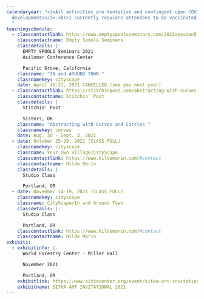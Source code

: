 ```yaml
---
calendaryear: "<i>All activities are tentative and contingent upon COVID
  developments</i>.<br>I currently requiere attendees to be vaccinated.<br>2021
  "
teachingschedule:
  - classcontactlink: https://www.emptyspoolsseminars.com/2021session5.html
    classcontactname: Empty Spools Seminars
    classdetails: |-
      EMPTY SPOOLS Seminars 2021
      Asilomar Conference Center

      Pacific Grove, California
    classname: "IN and AROUND TOWN "
    classnamekey: cityscape
    date: April 16-21, 2021 CANCELLED (see you next year)
  - classcontactlink: https://stitchinpost.com/abstracting-with-curves-hilde-morin
    classcontactname: Stitchin' Post
    classdetails: |
      Stitchin' Post

      Sisters, OR
    classname: "Abstracting with Curves and Circles "
    classnamekey: curves
    date: Aug. 30 - Sept. 3, 2021
  - date: October 25-29, 2021 (CLASS FULL)
    classnamekey: cityscape
    classname: Your Own Village/CityScape
    classcontactlink: https://www.hildemorin.com/#contact
    classcontactname: Hilde Morin
    classdetails: |-
      Studio Class

      Portland, OR
  - date: November 14-19, 2021 (CLASS FULL)
    classnamekey: cityscape
    classname: CityScape/In and Around Town
    classdetails: |-
      Studio Class

      Portland, OR
    classcontactlink: https://www.hildemorin.com/#contact
    classcontactname: Hilde Morin
exhibits:
  - exhibitinfo: |-
      World Forestry Center - Miller Hall

      November 2021

      Portland, OR
    exhibitlink: https://www.sitkacenter.org/event/sitka-art-invitational
    exhibitname: SITKA ART INVITATIONAL 2021
---
```

